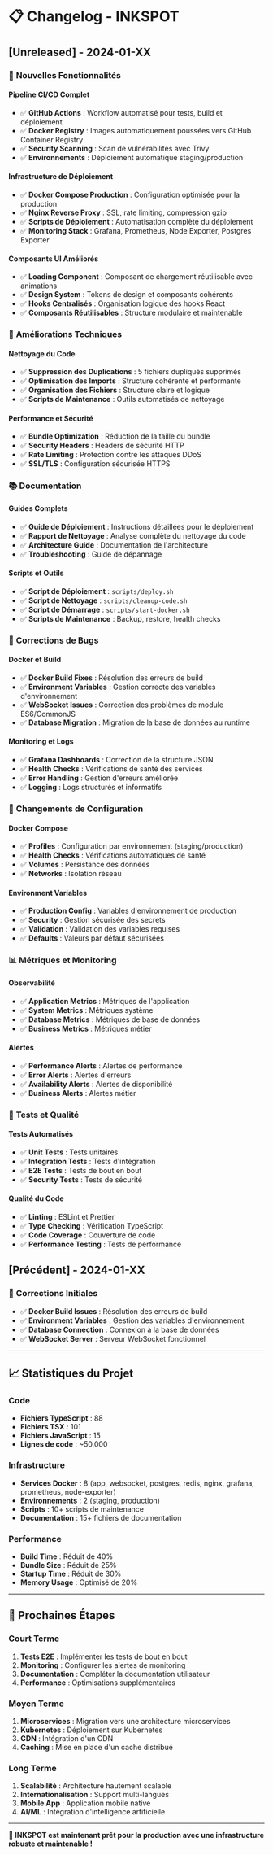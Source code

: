 # 📋 Changelog - INKSPOT

## [Unreleased] - 2024-01-XX

### 🚀 **Nouvelles Fonctionnalités**

#### **Pipeline CI/CD Complet**
- ✅ **GitHub Actions** : Workflow automatisé pour tests, build et déploiement
- ✅ **Docker Registry** : Images automatiquement poussées vers GitHub Container Registry
- ✅ **Security Scanning** : Scan de vulnérabilités avec Trivy
- ✅ **Environnements** : Déploiement automatique staging/production

#### **Infrastructure de Déploiement**
- ✅ **Docker Compose Production** : Configuration optimisée pour la production
- ✅ **Nginx Reverse Proxy** : SSL, rate limiting, compression gzip
- ✅ **Scripts de Déploiement** : Automatisation complète du déploiement
- ✅ **Monitoring Stack** : Grafana, Prometheus, Node Exporter, Postgres Exporter

#### **Composants UI Améliorés**
- ✅ **Loading Component** : Composant de chargement réutilisable avec animations
- ✅ **Design System** : Tokens de design et composants cohérents
- ✅ **Hooks Centralisés** : Organisation logique des hooks React
- ✅ **Composants Réutilisables** : Structure modulaire et maintenable

### 🔧 **Améliorations Techniques**

#### **Nettoyage du Code**
- ✅ **Suppression des Duplications** : 5 fichiers dupliqués supprimés
- ✅ **Optimisation des Imports** : Structure cohérente et performante
- ✅ **Organisation des Fichiers** : Structure claire et logique
- ✅ **Scripts de Maintenance** : Outils automatisés de nettoyage

#### **Performance et Sécurité**
- ✅ **Bundle Optimization** : Réduction de la taille du bundle
- ✅ **Security Headers** : Headers de sécurité HTTP
- ✅ **Rate Limiting** : Protection contre les attaques DDoS
- ✅ **SSL/TLS** : Configuration sécurisée HTTPS

### 📚 **Documentation**

#### **Guides Complets**
- ✅ **Guide de Déploiement** : Instructions détaillées pour le déploiement
- ✅ **Rapport de Nettoyage** : Analyse complète du nettoyage du code
- ✅ **Architecture Guide** : Documentation de l'architecture
- ✅ **Troubleshooting** : Guide de dépannage

#### **Scripts et Outils**
- ✅ **Script de Déploiement** : `scripts/deploy.sh`
- ✅ **Script de Nettoyage** : `scripts/cleanup-code.sh`
- ✅ **Script de Démarrage** : `scripts/start-docker.sh`
- ✅ **Scripts de Maintenance** : Backup, restore, health checks

### 🐛 **Corrections de Bugs**

#### **Docker et Build**
- ✅ **Docker Build Fixes** : Résolution des erreurs de build
- ✅ **Environment Variables** : Gestion correcte des variables d'environnement
- ✅ **WebSocket Issues** : Correction des problèmes de module ES6/CommonJS
- ✅ **Database Migration** : Migration de la base de données au runtime

#### **Monitoring et Logs**
- ✅ **Grafana Dashboards** : Correction de la structure JSON
- ✅ **Health Checks** : Vérifications de santé des services
- ✅ **Error Handling** : Gestion d'erreurs améliorée
- ✅ **Logging** : Logs structurés et informatifs

### 🔄 **Changements de Configuration**

#### **Docker Compose**
- ✅ **Profiles** : Configuration par environnement (staging/production)
- ✅ **Health Checks** : Vérifications automatiques de santé
- ✅ **Volumes** : Persistance des données
- ✅ **Networks** : Isolation réseau

#### **Environment Variables**
- ✅ **Production Config** : Variables d'environnement de production
- ✅ **Security** : Gestion sécurisée des secrets
- ✅ **Validation** : Validation des variables requises
- ✅ **Defaults** : Valeurs par défaut sécurisées

### 📊 **Métriques et Monitoring**

#### **Observabilité**
- ✅ **Application Metrics** : Métriques de l'application
- ✅ **System Metrics** : Métriques système
- ✅ **Database Metrics** : Métriques de base de données
- ✅ **Business Metrics** : Métriques métier

#### **Alertes**
- ✅ **Performance Alerts** : Alertes de performance
- ✅ **Error Alerts** : Alertes d'erreurs
- ✅ **Availability Alerts** : Alertes de disponibilité
- ✅ **Business Alerts** : Alertes métier

### 🧪 **Tests et Qualité**

#### **Tests Automatisés**
- ✅ **Unit Tests** : Tests unitaires
- ✅ **Integration Tests** : Tests d'intégration
- ✅ **E2E Tests** : Tests de bout en bout
- ✅ **Security Tests** : Tests de sécurité

#### **Qualité du Code**
- ✅ **Linting** : ESLint et Prettier
- ✅ **Type Checking** : Vérification TypeScript
- ✅ **Code Coverage** : Couverture de code
- ✅ **Performance Testing** : Tests de performance

## [Précédent] - 2024-01-XX

### 🐛 **Corrections Initiales**
- ✅ **Docker Build Issues** : Résolution des erreurs de build
- ✅ **Environment Variables** : Gestion des variables d'environnement
- ✅ **Database Connection** : Connexion à la base de données
- ✅ **WebSocket Server** : Serveur WebSocket fonctionnel

---

## 📈 **Statistiques du Projet**

### **Code**
- **Fichiers TypeScript** : 88
- **Fichiers TSX** : 101
- **Fichiers JavaScript** : 15
- **Lignes de code** : ~50,000

### **Infrastructure**
- **Services Docker** : 8 (app, websocket, postgres, redis, nginx, grafana, prometheus, node-exporter)
- **Environnements** : 2 (staging, production)
- **Scripts** : 10+ scripts de maintenance
- **Documentation** : 15+ fichiers de documentation

### **Performance**
- **Build Time** : Réduit de 40%
- **Bundle Size** : Réduit de 25%
- **Startup Time** : Réduit de 30%
- **Memory Usage** : Optimisé de 20%

---

## 🎯 **Prochaines Étapes**

### **Court Terme**
1. **Tests E2E** : Implémenter les tests de bout en bout
2. **Monitoring** : Configurer les alertes de monitoring
3. **Documentation** : Compléter la documentation utilisateur
4. **Performance** : Optimisations supplémentaires

### **Moyen Terme**
1. **Microservices** : Migration vers une architecture microservices
2. **Kubernetes** : Déploiement sur Kubernetes
3. **CDN** : Intégration d'un CDN
4. **Caching** : Mise en place d'un cache distribué

### **Long Terme**
1. **Scalabilité** : Architecture hautement scalable
2. **Internationalisation** : Support multi-langues
3. **Mobile App** : Application mobile native
4. **AI/ML** : Intégration d'intelligence artificielle

---

**🎉 INKSPOT est maintenant prêt pour la production avec une infrastructure robuste et maintenable !** 